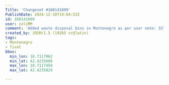 ```yaml
---
Title: 'Changeset #160141099'
PublishDate: 2024-12-10T19:04:53Z
id: 160141099
user: soliMM
comment: 'Added waste disposal bins in Montenegro as per user note: 3377341'
created_by: JOSM/1.5 (19265 sr@latin)
tags:
- Montenegro
- Tivat
bbox:
  min_lon: 18.7117062
  min_lat: 42.4235606
  max_lon: 18.7117458
  max_lat: 42.4235829

---
```

